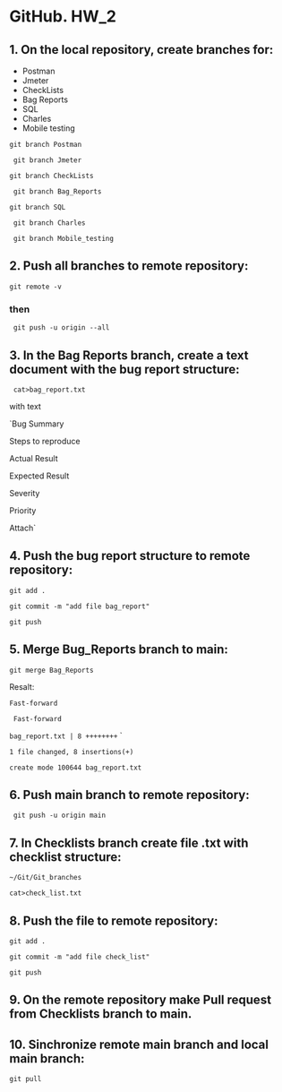 # GitHub. HW_2
## 1. On the local repository, create branches for:
- Postman
- Jmeter
- CheckLists
- Bag Reports
- SQL
- Charles
- Mobile testing
 
` git branch Postman `

` git branch Jmeter`

` git branch CheckLists `  

` git branch Bag_Reports`

` git branch SQL `

` git branch Charles`

` git branch Mobile_testing`

## 2. Push all branches to remote repository:

 ` git remote -v  `
 ### then
 ` git push -u origin --all`

## 3. In the Bag Reports branch, create a text document with the bug report structure:

` cat>bag_report.txt`

 with text 

 `Bug Summary 

Steps to reproduce

Actual Result

Expected Result 

Severity

Priority

Attach`

## 4. Push the bug report structure to remote repository:
`git add .` 

`git commit -m "add file bag_report" `

`git push `

## 5. Merge Bug_Reports branch to main:
` git merge Bag_Reports `

Resalt:

` Fast-forward `

` Fast-forward`

 `bag_report.txt | 8 ++++++++` `

 `1 file changed, 8 insertions(+)`

 `create mode 100644 bag_report.txt `


## 6. Push main branch to remote repository:

` git push -u origin main`

## 7. In Checklists branch create file .txt with checklist structure:

` ~/Git/Git_branches `

`cat>check_list.txt`

## 8. Push the file to remote repository:

`git add .` 

`git commit -m "add file check_list" `

`git push `

## 9.  On the remote repository make Pull request from Checklists branch to main.

## 10. Sinchronize remote main branch and local main branch:

` git pull `



